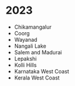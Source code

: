 # 2023

- Chikamangalur
- Coorg
- Wayanad
- Nangali Lake
- Salem and Madurai
- Lepakshi 
- Kolli Hills
- Karnataka West Coast
- Kerala West Coast